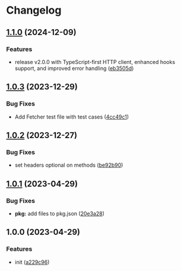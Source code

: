 # Changelog

## [1.1.0](https://github.com/Karnak19/Fetcher/compare/v1.0.3...v1.1.0) (2024-12-09)


### Features

* release v2.0.0 with TypeScript-first HTTP client, enhanced hooks support, and improved error handling ([eb3505d](https://github.com/Karnak19/Fetcher/commit/eb3505d977b8f185f6b25bb1ac5dc942d57873c9))

## [1.0.3](https://github.com/Karnak19/Fetcher/compare/v1.0.2...v1.0.3) (2023-12-29)


### Bug Fixes

* Add Fetcher test file with test cases ([4cc49c1](https://github.com/Karnak19/Fetcher/commit/4cc49c13403c3a7ff98ec11aecb305914cb66ab0))

## [1.0.2](https://github.com/Karnak19/Fetcher/compare/v1.0.1...v1.0.2) (2023-12-27)


### Bug Fixes

* set headers optional on methods ([be92b90](https://github.com/Karnak19/Fetcher/commit/be92b908450b06004fd92c5097e2acab0569b7c3))

## [1.0.1](https://github.com/Karnak19/Fetcher/compare/v1.0.0...v1.0.1) (2023-04-29)


### Bug Fixes

* **pkg:** add files to pkg.json ([20e3a28](https://github.com/Karnak19/Fetcher/commit/20e3a2843aaeaa10c2f956366a6c34a26fdf7fad))

## 1.0.0 (2023-04-29)


### Features

* init ([a229c96](https://github.com/Karnak19/Fetcher/commit/a229c9680a813940bbd5523c369bb91a7f3d877b))
